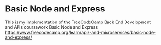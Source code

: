 # Basic Node and Express

This is my implementation of the FreeCodeCamp Back End Development and APIs coursework Basic Node and Express https://www.freecodecamp.org/learn/apis-and-microservices/basic-node-and-express/
